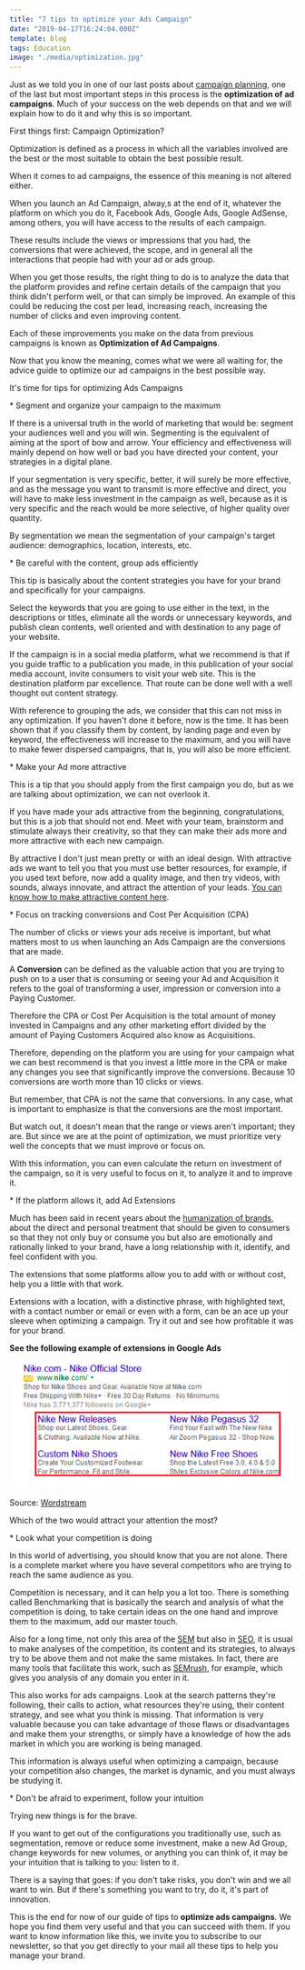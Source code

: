 ```yaml
---
title: "7 tips to optimize your Ads Campaign"
date: "2019-04-17T16:24:04.000Z"
template: blog
tags: Education
image: "./media/optimization.jpg"
---
```


Just as we told you in one of our last posts about [campaign planning](https://cobuildlab.com/blog/Planning-your-ads-campaign-on-10-steps/), one of the last but most important steps in this process is the **optimization of ad campaigns**. Much of your success on the web depends on that and we will explain how to do it and why this is so important. 


<title-2>First things first: Campaign Optimization?</title-2>

Optimization is defined as a process in which all the variables involved are the best or the most suitable to obtain the best possible result. 

When it comes to ad campaigns, the essence of this meaning is not altered either. 

When you launch an Ad Campaign, alway,s at the end of it, whatever the platform on which you do it, Facebook Ads, Google Ads, Google AdSense, among others, you will have access to the results of each campaign. 

These results include the views or impressions that you had, the conversions that were achieved, the scope, and in general all the interactions that people had with your ad or ads group. 

When you get those results, the right thing to do is to analyze the data that the platform provides and refine certain details of the campaign that you think didn't perform well, or that can simply be improved. An example of this could be reducing the cost per lead, increasing reach, increasing the number of clicks and even improving content.

Each of these improvements you make on the data from previous campaigns is known as **Optimization of Ad Campaigns**. 

Now that you know the meaning, comes what we were all waiting for, the advice guide to optimize our ad campaigns in the best possible way. 

<title-2>It's time for tips for optimizing Ads Campaigns</title-2>


<title-3>* Segment and organize your campaign to the maximum</title-3>

If there is a universal truth in the world of marketing that would be: segment your audiences well and you will win. Segmenting is the equivalent of aiming at the sport of bow and arrow. Your efficiency and effectiveness will mainly depend on how well or bad you have directed your content, your strategies in a digital plane. 

If your segmentation is very specific, better, it will surely be more effective, and as the message you want to transmit is more effective and direct, you will have to make less investment in the campaign as well, because as it is very specific and the reach would be more selective, of higher quality over quantity. 

By segmentation we mean the segmentation of your campaign's target audience: demographics, location, interests, etc.

<title-3>* Be careful with the content, group ads efficiently</title-3>

This tip is basically about the content strategies you have for your brand and specifically for your campaigns. 

Select the keywords that you are going to use either in the text, in the descriptions or titles, eliminate all the words or unnecessary keywords, and publish clean contents, well oriented and with destination to any page of your website. 

If the campaign is in a social media platform, what we recommend is that if you guide traffic to a publication you made, in this publication of your social media account, invite consumers to visit your web site. This is the destination platform par excellence. That route can be done well with a well thought out content strategy.

With reference to grouping the ads, we consider that this can not miss in any optimization. If you haven't done it before, now is the time. It has been shown that if you classify them by content, by landing page and even by keyword, the effectiveness will increase to the maximum, and you will have to make fewer dispersed campaigns, that is, you will also be more efficient. 

<title-3>* Make your Ad more attractive</title-3>

This is a tip that you should apply from the first campaign you do, but as we are talking about optimization, we can not overlook it. 

If you have made your ads attractive from the beginning, congratulations, but this is a job that should not end. Meet with your team, brainstorm and stimulate always their creativity, so that they can make their ads more and more attractive with each new campaign. 

By attractive I don't just mean pretty or with an ideal design. With attractive ads we want to tell you that you must use better resources, for example, if you used text before, now add a quality image, and then try videos, with sounds, always innovate, and attract the attention of your leads. [You can know how to make attractive content here](https://buffer.com/resources/a-complete-guide-to-creating-awesome-visual-content).

<title-3>* Focus on tracking conversions and Cost Per Acquisition (CPA)</title-3>

The number of clicks or views your ads receive is important, but what matters most to us when launching an Ads Campaign are the conversions that are made. 

A **Conversion** can be defined as the valuable action that you are trying to push on to a user that is consuming or seeing your Ad and Acquisition it refers to the goal of transforming a user, impression or conversion into a Paying Customer.

Therefore the CPA or Cost Per Acquisition is the total amount of money invested in Campaigns and any other marketing effort divided by the amount of Paying Customers Acquired also know as Acquisitions.

Therefore, depending on the platform you are using for your campaign what we can best recommend is that you invest a little more in the CPA or make any changes you see that significantly improve the conversions. Because 10 conversions are worth more than 10 clicks or views. 

But remember, that CPA is not the same that conversions. In any case, what is important to emphasize is that the conversions are the most important.

But watch out, it doesn't mean that the range or views aren't important; they are. But since we are at the point of optimization, we must prioritize very well the concepts that we must improve or focus on.

With this information, you can even calculate the return on investment of the campaign, so it is very useful to focus on it, to analyze it and to improve it.



<title-3>* If the platform allows it, add Ad Extensions</title-3>

Much has been said in recent years about the [humanization of brands](https://cobuildlab.com/blog/actions-that-will-humanize-your-brand/), about the direct and personal treatment that should be given to consumers so that they not only buy or consume you but also are emotionally and rationally linked to your brand, have a long relationship with it, identify, and feel confident with you. 

The extensions that some platforms allow you to add with or without cost, help you a little with that work. 

Extensions with a location, with a distinctive phrase, with highlighted text, with a contact number or email or even with a form, can be an ace up your sleeve when optimizing a campaign. Try it out and see how profitable it was for your brand.

**See the following example of extensions in Google Ads**

![extension-example](./media/extension-example.png)

Source: [Wordstream](https://www.wordstream.com/blog/ws/2016/09/06/sitelink-extensions-dos-and-donts)

Which of the two would attract your attention the most?

<title-3>* Look what your competition is doing</title-3>

In this world of advertising, you should know that you are not alone. There is a complete market where you have several competitors who are trying to reach the same audience as you. 
 
Competition is necessary, and it can help you a lot too. There is something called Benchmarking that is basically the search and analysis of what the competition is doing, to take certain ideas on the one hand and improve them to the maximum, add our master touch.

Also for a long time, not only this area of the [SEM](https://emergentdigital.com/digital-marketing-seo-sem-smm/) but also in [SEO](https://cobuildlab.com/blog/seo-tips-that-will-increase-your-position-in-search-engines/), it is usual to make analyses of the competition, its content and its strategies, to always try to be above them and not make the same mistakes.  In fact, there are many tools that facilitate this work, such as [SEMrush](https://www.semrush.com/), for example, which gives you analysis of any domain you enter in it. 
 
This also works for ads campaigns. Look at the search patterns they're following, their calls to action, what resources they're using, their content strategy, and see what you think is missing. That information is very valuable because you can take advantage of those flaws or disadvantages and make them your strengths, or simply have a knowledge of how the ads market in which you are working is being managed.

This information is always useful when optimizing a campaign, because your competition also changes, the market is dynamic, and you must always be studying it. 

<title-3>* Don't be afraid to experiment, follow your intuition</title-3>

Trying new things is for the brave. 

If you want to get out of the configurations you traditionally use, such as segmentation, remove or reduce some investment, make a new Ad Group, change keywords for new volumes, or anything you can think of, it may be your intuition that is talking to you: listen to it. 

There is a saying that goes: if you don't take risks, you don't win and we all want to win. But if there's something you want to try, do it, it's part of innovation.

This is the end for now of our guide of tips to **optimize ads campaigns**.  We hope you find them very useful and that you can succeed with them.  If you want to know information like this, we invite you to subscribe to our newsletter, so that you get directly to your mail all these tips to help you manage your brand.


